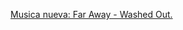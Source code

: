 ---
layout: post
wordpress_id: 1233
wordpress_url: http://noesbueno.com/archives/1233
date: '2011-08-25 14:01:23 -0500'
date_gmt: '2011-08-25 19:01:23 -0500'
body: |
  <p><a href="http://www.andamosarmados.com/?p=96827">Musica nueva: Far Away - Washed Out.</a></p>
---